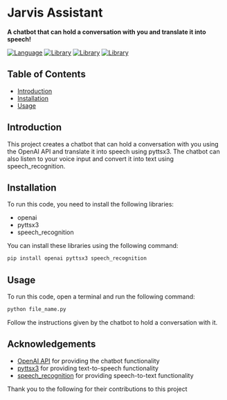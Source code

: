 # Jarvis Assistant

**A chatbot that can hold a conversation with you and translate it into speech!**

[![Language](https://img.shields.io/badge/Language-Python-blue)](https://www.python.org) [![Library](https://img.shields.io/badge/Library-pyttsx3-orange)](https://pypi.org/project/pyttsx3/) [![Library](https://img.shields.io/badge/Library-speech__recognition-orange)](https://pypi.org/project/speech_recognition/) [![Library](https://img.shields.io/badge/Library-openai-orange)](https://pypi.org/project/openai/)

## Table of Contents

- [Introduction](#introduction)
- [Installation](#installation)
- [Usage](#usage)

## Introduction

This project creates a chatbot that can hold a conversation with you using the OpenAI API and translate it into speech using pyttsx3. The chatbot can also listen to your voice input and convert it into text using speech_recognition.

## Installation

To run this code, you need to install the following libraries:

- openai
- pyttsx3
- speech_recognition

You can install these libraries using the following command:

```bash
pip install openai pyttsx3 speech_recognition

```
## Usage

To run this code, open a terminal and run the following command:

```bash
python file_name.py
```
Follow the instructions given by the chatbot to hold a conversation with it.


## Acknowledgements

- [OpenAI API](https://openai.com) for providing the chatbot functionality
- [pyttsx3](https://pypi.org/project/pyttsx3/) for providing text-to-speech functionality
- [speech_recognition](https://pypi.org/project/speech_recognition/) for providing speech-to-text functionality

Thank you to the following for their contributions to this project


